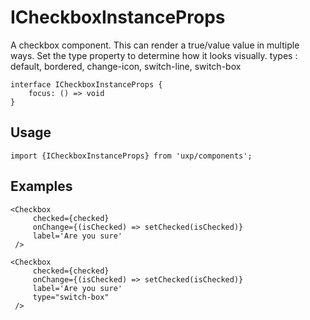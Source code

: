 # ICheckboxInstanceProps






A checkbox component. This can render a true/value value in multiple ways. Set the type property to determine how it looks visually.
types : default, bordered, change-icon, switch-line, switch-box





```tsx
interface ICheckboxInstanceProps {
    focus: () => void
}
```

## Usage



```tsx
import {ICheckboxInstanceProps} from 'uxp/components';
```

## Examples



```tsx
<Checkbox
     checked={checked}
     onChange={(isChecked) => setChecked(isChecked)}
     label='Are you sure'
 />
```



```tsx
<Checkbox
     checked={checked}
     onChange={(isChecked) => setChecked(isChecked)}
     label='Are you sure'
     type="switch-box"
 />
```

